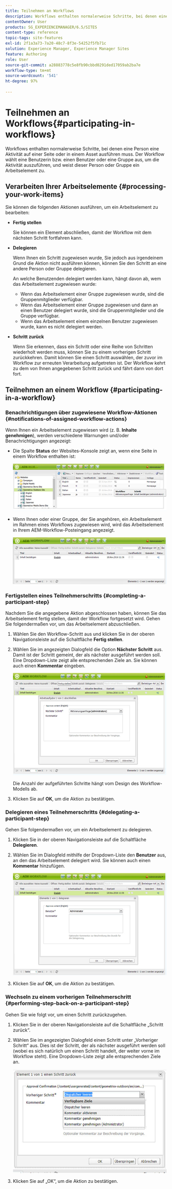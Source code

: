 ```yaml
---
title: Teilnehmen an Workflows
description: Workflows enthalten normalerweise Schritte, bei denen eine Person eine Aktivität auf einer Seite oder in einem Asset ausführen muss. Der Workflow wählt eine Benutzerin bzw. einen Benutzer oder eine Gruppe aus, um die Aktivität auszuführen, und weist dieser Person oder Gruppe ein Arbeitselement zu.
contentOwner: User
products: SG_EXPERIENCEMANAGER/6.5/SITES
content-type: reference
topic-tags: site-features
exl-id: 2f1a3a73-7a20-48c7-8f3e-54252f5fb71c
solution: Experience Manager, Experience Manager Sites
feature: Authoring
role: User
source-git-commit: a28883778c5e8fb90cbbd0291ded17059ab2ba7e
workflow-type: tm+mt
source-wordcount: '541'
ht-degree: 97%

---
```


# Teilnehmen an Workflows{#participating-in-workflows}

Workflows enthalten normalerweise Schritte, bei denen eine Person eine Aktivität auf einer Seite oder in einem Asset ausführen muss. Der Workflow wählt eine Benutzerin bzw. einen Benutzer oder eine Gruppe aus, um die Aktivität auszuführen, und weist dieser Person oder Gruppe ein Arbeitselement zu.

## Verarbeiten Ihrer Arbeitselemente {#processing-your-work-items}

Sie können die folgenden Aktionen ausführen, um ein Arbeitselement zu bearbeiten:

* **Fertig stellen**

  Sie können ein Element abschließen, damit der Workflow mit dem nächsten Schritt fortfahren kann.

* **Delegieren**

  Wenn Ihnen ein Schritt zugewiesen wurde, Sie jedoch aus irgendeinem Grund die Aktion nicht ausführen können, können Sie den Schritt an eine andere Person oder Gruppe delegieren.

  An welche Benutzenden delegiert werden kann, hängt davon ab, wem das Arbeitselement zugewiesen wurde:

   * Wenn das Arbeitselement einer Gruppe zugewiesen wurde, sind die Gruppenmitglieder verfügbar.
   * Wenn das Arbeitselement einer Gruppe zugewiesen und dann an einen Benutzer delegiert wurde, sind die Gruppenmitglieder und die Gruppe verfügbar.
   * Wenn das Arbeitselement einem einzelnen Benutzer zugewiesen wurde, kann es nicht delegiert werden.

* **Schritt zurück**

  Wenn Sie erkennen, dass ein Schritt oder eine Reihe von Schritten wiederholt werden muss, können Sie zu einem vorherigen Schritt zurückkehren. Damit können Sie einen Schritt auswählen, der zuvor im Workflow zur erneuten Verarbeitung aufgetreten ist. Der Workflow kehrt zu dem von Ihnen angegebenen Schritt zurück und fährt dann von dort fort.

## Teilnehmen an einem Workflow {#participating-in-a-workflow}

### Benachrichtigungen über zugewiesene Workflow-Aktionen {#notifications-of-assigned-workflow-actions}

Wenn Ihnen ein Arbeitselement zugewiesen wird (z. B. **Inhalte genehmigen**), werden verschiedene Warnungen und/oder Benachrichtigungen angezeigt:

* Die Spalte **Status** der Websites-Konsole zeigt an, wenn eine Seite in einem Workflow enthalten ist:

  ![workflowstatus-1](assets/workflowstatus-1.png)

* Wenn Ihnen oder einer Gruppe, der Sie angehören, ein Arbeitselement im Rahmen eines Workflows zugewiesen wird, wird das Arbeitselement in Ihrem AEM-Workflow-Posteingang angezeigt.

  ![workflowinbox](assets/workflowinbox.png)

### Fertigstellen eines Teilnehmerschritts {#completing-a-participant-step}

Nachdem Sie die angegebene Aktion abgeschlossen haben, können Sie das Arbeitselement fertig stellen, damit der Workflow fortgesetzt wird. Gehen Sie folgendermaßen vor, um das Arbeitselement abzuschließen.

1. Wählen Sie den Workflow-Schritt aus und klicken Sie in der oberen Navigationsleiste auf die Schaltfläche **Fertig stellen**.
1. Wählen Sie im angezeigten Dialogfeld die Option **Nächster Schritt** aus. Damit ist der Schritt gemeint, der als nächster ausgeführt werden soll. Eine Dropdown-Liste zeigt alle entsprechenden Ziele an. Sie können auch einen **Kommentar** eingeben.

   ![workflowcomplete](assets/workflowcomplete.png)

   Die Anzahl der aufgeführten Schritte hängt vom Design des Workflow-Modells ab.

1. Klicken Sie auf **OK**, um die Aktion zu bestätigen.

### Delegieren eines Teilnehmerschritts {#delegating-a-participant-step}

Gehen Sie folgendermaßen vor, um ein Arbeitselement zu delegieren.

1. Klicken Sie in der oberen Navigationsleiste auf die Schaltfläche **Delegieren**.
1. Wählen Sie im Dialogfeld mithilfe der Dropdown-Liste den **Benutzer** aus, an den das Arbeitselement delegiert wird. Sie können auch einen **Kommentar** hinzufügen.

   ![workflowdelegate](assets/workflowdelegate.png)

1. Klicken Sie auf **OK**, um die Aktion zu bestätigen.

### Wechseln zu einem vorherigen Teilnehmerschritt {#performing-step-back-on-a-participant-step}

Gehen Sie wie folgt vor, um einen Schritt zurückzugehen.

1. Klicken Sie in der oberen Navigationsleiste auf die Schaltfläche „Schritt zurück“.
1. Wählen Sie im angezeigten Dialogfeld einen Schritt unter „Vorheriger Schritt“ aus. Dies ist der Schritt, der als nächster ausgeführt werden soll (wobei es sich natürlich um einen Schritt handelt, der weiter vorne im Workflow steht). Eine Dropdown-Liste zeigt alle entsprechenden Ziele an.

   ![screen_shot_2018-08-10at155325](assets/screen_shot_2018-08-10at155325.jpg)

1. Klicken Sie auf „OK“, um die Aktion zu bestätigen.
